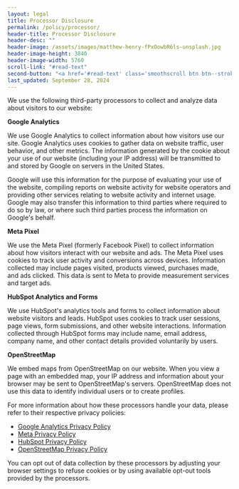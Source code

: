 ```yaml
---
layout: legal
title: Processor Disclosure
permalink: /policy/processor/
header-title: Processor Disclosure
header-desc: ""
header-image: /assets/images/matthew-henry-fPxOowbR6ls-unsplash.jpg
header-image-height: 3840
header-image-width: 5760
scroll-link: "#read-text"
second-button: "<a href='#read-text' class='smoothscroll btn btn--stroke'>Learn More</a>"
last_updated: September 28, 2024
---
```


We use the following third-party processors to collect and analyze data about visitors to our website:

**Google Analytics**

We use Google Analytics to collect information about how visitors use our site. Google Analytics uses cookies to gather data on website traffic, user behavior, and other metrics. The information generated by the cookie about your use of our website (including your IP address) will be transmitted to and stored by Google on servers in the United States. 

Google will use this information for the purpose of evaluating your use of the website, compiling reports on website activity for website operators and providing other services relating to website activity and internet usage. Google may also transfer this information to third parties where required to do so by law, or where such third parties process the information on Google's behalf.

**Meta Pixel** 

We use the Meta Pixel (formerly Facebook Pixel) to collect information about how visitors interact with our website and ads. The Meta Pixel uses cookies to track user activity and conversions across devices. Information collected may include pages visited, products viewed, purchases made, and ads clicked. This data is sent to Meta to provide measurement services and target ads.

**HubSpot Analytics and Forms**

We use HubSpot's analytics tools and forms to collect information about website visitors and leads. HubSpot uses cookies to track user sessions, page views, form submissions, and other website interactions. Information collected through HubSpot forms may include name, email address, company name, and other contact details provided voluntarily by users.

**OpenStreetMap**

We embed maps from OpenStreetMap on our website. When you view a page with an embedded map, your IP address and information about your browser may be sent to OpenStreetMap's servers. OpenStreetMap does not use this data to identify individual users or to create profiles.

For more information about how these processors handle your data, please refer to their respective privacy policies:

- [Google Analytics Privacy Policy](https://policies.google.com/privacy)
- [Meta Privacy Policy](https://www.facebook.com/privacy/policy/)
- [HubSpot Privacy Policy](https://legal.hubspot.com/privacy-policy)
- [OpenStreetMap Privacy Policy](https://osmfoundation.org/wiki/Privacy_Policy)

You can opt out of data collection by these processors by adjusting your browser settings to refuse cookies or by using available opt-out tools provided by the processors.

